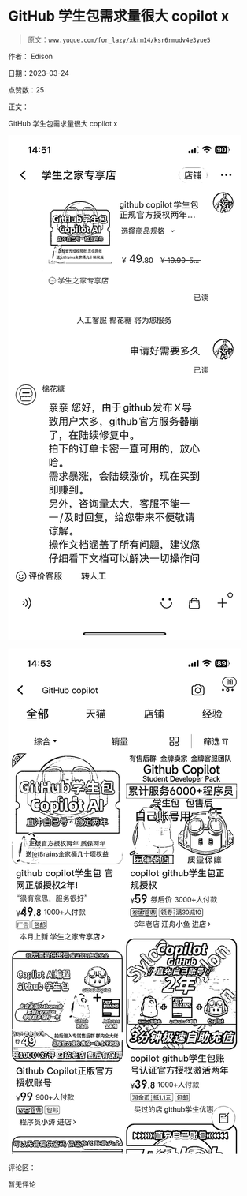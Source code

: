 # GitHub 学生包需求量很大 copilot x

> 原文：[`www.yuque.com/for_lazy/xkrm14/ksr6rmudv4e3yue5`](https://www.yuque.com/for_lazy/xkrm14/ksr6rmudv4e3yue5)

作者： Edison

日期：2023-03-24

点赞数：25

正文：

GitHub 学生包需求量很大 copilot x

![](img/02768bc7305f94dab4bbf9e9718831af.png)

![](img/8e926b67d0f4f6a85a2e81562a373061.png)

评论区：

暂无评论

